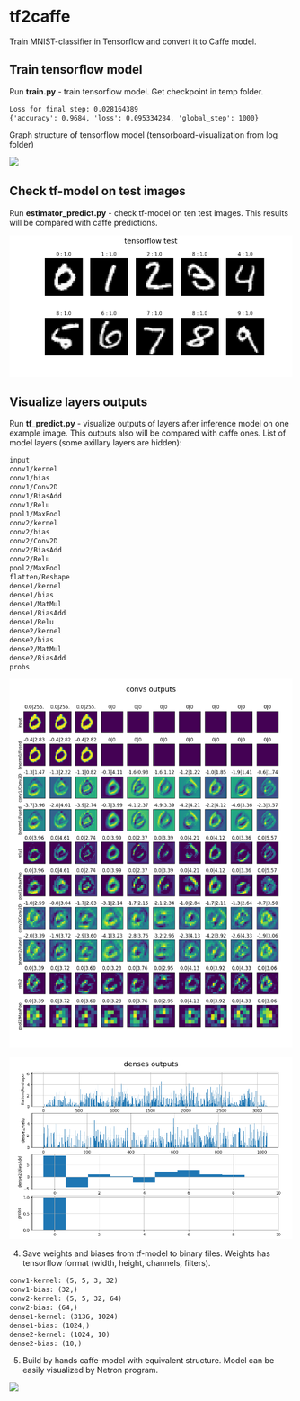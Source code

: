 # tf2caffe
Train MNIST-classifier in Tensorflow and convert it to Caffe model.

## Train tensorflow model

Run **train.py** - train tensorflow model. Get checkpoint in temp folder.

```
Loss for final step: 0.028164389
{'accuracy': 0.9684, 'loss': 0.095334284, 'global_step': 1000}
```

Graph structure of tensorflow model (tensorboard-visualization  from log folder)

![](./imgs/graph-tf.png)

## Check tf-model on test images

Run **estimator_predict.py** - check tf-model on ten test images. This results will be compared with caffe predictions.

![](./imgs/res10-tf.png)

## Visualize layers outputs

Run **tf_predict.py** - visualize outputs of layers after inference model on one example image. This outputs also will be compared with caffe ones.
List of model layers (some axillary layers are hidden):

```
input
conv1/kernel
conv1/bias
conv1/Conv2D
conv1/BiasAdd
conv1/Relu
pool1/MaxPool
conv2/kernel
conv2/bias
conv2/Conv2D
conv2/BiasAdd
conv2/Relu
pool2/MaxPool
flatten/Reshape
dense1/kernel
dense1/bias
dense1/MatMul
dense1/BiasAdd
dense1/Relu
dense2/kernel
dense2/bias
dense2/MatMul
dense2/BiasAdd
probs
```

![](./imgs/convs-tf.png)

![](./imgs/denses-tf.png)

4. Save weights and biases from tf-model to binary files. Weights has tensorflow format (width, height, channels, filters).

```
conv1-kernel: (5, 5, 3, 32)
conv1-bias: (32,)
conv2-kernel: (5, 5, 32, 64)
conv2-bias: (64,)
dense1-kernel: (3136, 1024)
dense1-bias: (1024,)
dense2-kernel: (1024, 10)
dense2-bias: (10,)
```

5. Build by hands caffe-model with equivalent structure. Model can be easily visualized by Netron program.

![](./imgs/graph-caffe.png)
